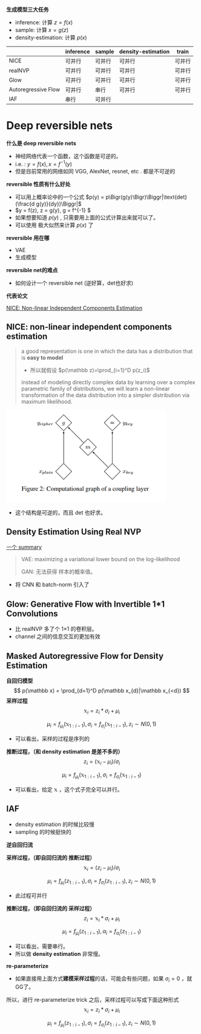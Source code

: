 **生成模型三大任务**

* inference: 计算 $z=f(x)$
* sample:  计算 $x = g(z)$
* density-estimation: 计算 $p(x)$

|                     | inference | sample | density-estimation | train |
| ------------------- | --------- | ------ | ------------------ | ----- |
| NICE                | 可并行       | 可并行    | 可并行                | 可并行   |
| realNVP             | 可并行       | 可并行    | 可并行                | 可并行   |
| Glow                | 可并行       | 可并行    | 可并行                | 可并行   |
| Autoregressive Flow | 可并行       | 串行     | 可并行                | 可并行   |
| IAF                 | 串行        | 可并行    |                    |       |



# Deep reversible nets

**什么是 deep reversible nets**

* 神经网络代表一个函数，这个函数是可逆的。
* i.e. : $y = f(x), x = f^{-1}(y)$ 
* 但是目前常用的网络如同 VGG, AlexNet, resnet, etc . 都是不可逆的



**reversible 性质有什么好处**

* 可以用上概率论中的一个公式 $p(y) = p\Bigr(g(y)\Bigr)\Biggr|\text{det}(\frac{d g(y)}{dy})\Biggr|$
* $y = f(z), z = g(y), g = f^{-1} $ 
* 如果想要知道 $p(y)$ , 只需要用上面的公式计算出来就可以了。
* 可以使用 极大似然来计算 $p(x)$ 了



**reversible 用在哪**

* VAE
* 生成模型



**reversible net的难点**

* 如何设计一个 reversible net (逆好算，det也好求)



**代表论文**

[NICE: Non-linear Independent Components Estimation](https://arxiv.org/abs/1410.8516)



## NICE: non-linear independent components estimation

> a good representation is one in which the data has a distribution that is **easy to model**
>
> * 所以就假设 $p(\mathbb z)=\prod_{i=1}^D p(z_i)$ 
>
> instead of modeling directly complex data by learning over a complex parametric family of distributions, we will learn a non-linear transformation of the data distribution into a simpler distribution via maximum likelihood.

![img](assets/nice-paper.png)

* 这个结构是可逆的，而且 det 也好求。





## Density Estimation Using Real NVP

[一个 summary](http://www.shortscience.org/paper?bibtexKey=journals/corr/1605.08803)

> VAE: maximizing a variational lower bound on the log-likelihood
>
> GAN: 无法获得 样本的概率值。

* 将 CNN 和 batch-norm 引入了



## Glow: Generative Flow with Invertible 1*1 Convolutions

* 比 realNVP 多了个 1×1 的卷积层。
* channel 之间的信息交互的更加有效



## Masked Autoregressive Flow for Density Estimation

**自回归模型**
$$
p(\mathbb x) = \prod_{d=1}^D p(\mathbb x_{d}|\mathbb x_{<d})
$$
**采样过程**
$$
\mathbb x_i = \mathbb z_i* \sigma_i + \mu_i
$$

$$
\mu_i=f_{\mu_i}(\mathbb x_{1:i-1}), \sigma_i=f_{\sigma_i}(\mathbb x_{1:i-1}),  \mathbb z_i\sim N(0,1)
$$

* 可以看出，采样的过程是序列的



**推断过程，（和 density estimation 是差不多的）**
$$
\mathbb z_i = (\mathbb x_i-\mu_i) / \sigma_i
$$

$$
\mu_i=f_{\mu_i}(\mathbb x_{1:i-1}), \sigma_i=f_{\sigma_i}(\mathbb x_{1:i-1})
$$

* 可以看出，给定 $\mathbb x$ ，这个式子完全可以并行。



## IAF

* density estimation 的时候比较慢
* sampling 的时候挺快的



**逆自回归流**



**采样过程，（即自回归流的 推断过程）**
$$
\mathbb x_i = (\mathbb z_i-\mu_i) / \sigma_i
$$

$$
\mu_i=f_{\mu_i}(\mathbb z_{1:i-1}), \sigma_i=f_{\sigma_i}(\mathbb z_{1:i-1}), \mathbb z_i \sim N(0,1)
$$

* 此过程可并行

**推断过程，（即自回归流的 采样过程）**
$$
\mathbb z_i = \mathbb x_i* \sigma_i + \mu_i
$$

$$
\mu_i=f_{\mu_i}(\mathbb z_{1:i-1}), \alpha_i=f_{\alpha_i}(\mathbb z_{1:i-1})
$$

* 可以看出，需要串行。
* 所以做 **density estimation** 非常慢。



**re-parameterize**

* 如果直接用上面方式**建模采样过程**的话，可能会有些问题，如果 $\sigma_i=0$ ，就 GG了。 

所以，进行 re-parameterize trick 之后，采样过程可以写成下面这种形式
$$
\mathbb x_i = \mathbb z_i * \sigma_i +\mu_i 
$$

$$
\mu_i=f_{\mu_i}(\mathbb z_{1:i-1}), \sigma_i=f_{\sigma_i}(\mathbb z_{1:i-1}), \mathbb z_i \sim N(0,1)
$$

